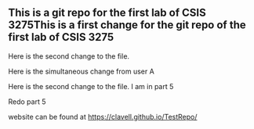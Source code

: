 ## This is a git repo for the first lab of CSIS 3275This is a first change for the git repo of the first lab of CSIS 3275


Here is the second change to the file.

Here is the simultaneous change from user A

Here is the second change to the file. I am in part 5

Redo part 5

website can be found at https://clavell.github.io/TestRepo/
